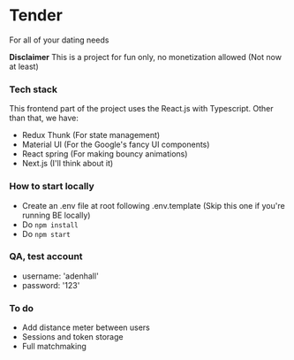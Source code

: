 # Tender

For all of your dating needs

**Disclaimer** This is a project for fun only, no monetization allowed (Not now at least)

### Tech stack

This frontend part of the project uses the React.js with Typescript. Other than that, we have:

- Redux Thunk (For state management)
- Material UI (For the Google's fancy UI components)
- React spring (For making bouncy animations)
- Next.js (I'll think about it)

### How to start locally
- Create an .env file at root following .env.template (Skip this one if you're running BE locally)
- Do `npm install`
- Do `npm start`

### QA, test account
- username: 'adenhall'
- password: '123'

### To do
- Add distance meter between users
- Sessions and token storage
- Full matchmaking
